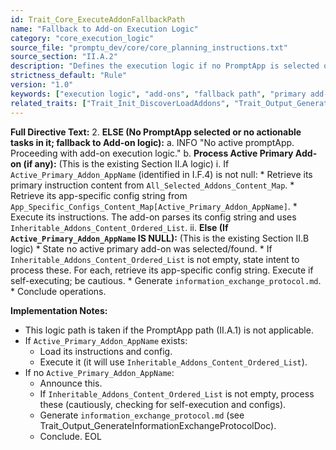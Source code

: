 ```yaml
---
id: Trait_Core_ExecuteAddonFallbackPath
name: "Fallback to Add-on Execution Logic"
category: "core_execution_logic"
source_file: "promptu_dev/core/core_planning_instructions.txt"
source_section: "II.A.2"
description: "Defines the execution logic if no PromptApp is selected or actionable. Processes Active_Primary_Addon_AppName or Inheritable_Addons_Content_Ordered_List, potentially generating information_exchange_protocol.md."
strictness_default: "Rule"
version: "1.0"
keywords: ["execution logic", "add-ons", "fallback path", "primary add-on", "inheritable add-ons"]
related_traits: ["Trait_Init_DiscoverLoadAddons", "Trait_Output_GenerateInformationExchangeProtocolDoc"]
---
```

**Full Directive Text:**
2.  **ELSE (No PromptApp selected or no actionable tasks in it; fallback to Add-on logic):**
    a.  INFO "No active promptApp. Proceeding with add-on execution logic."
    b.  **Process Active Primary Add-on (if any):** (This is the existing Section II.A logic)
        i.  If `Active_Primary_Addon_AppName` (identified in I.F.4) is not null:
            *   Retrieve its primary instruction content from `All_Selected_Addons_Content_Map`.
            *   Retrieve its app-specific config string from `App_Specific_Configs_Content_Map[Active_Primary_Addon_AppName]`.
            *   Execute its instructions. The add-on parses its config string and uses `Inheritable_Addons_Content_Ordered_List`.
        ii. **Else (If `Active_Primary_Addon_AppName` IS NULL):** (This is the existing Section II.B logic)
            *   State no active primary add-on was selected/found.
            *   If `Inheritable_Addons_Content_Ordered_List` is not empty, state intent to process these. For each, retrieve its app-specific config string. Execute if self-executing; be cautious.
            *   Generate `information_exchange_protocol.md`.
            *   Conclude operations.

**Implementation Notes:**
- This logic path is taken if the PromptApp path (II.A.1) is not applicable.
- If `Active_Primary_Addon_AppName` exists:
    - Load its instructions and config.
    - Execute it (it will use `Inheritable_Addons_Content_Ordered_List`).
- If no `Active_Primary_Addon_AppName`:
    - Announce this.
    - If `Inheritable_Addons_Content_Ordered_List` is not empty, process these (cautiously, checking for self-execution and configs).
    - Generate `information_exchange_protocol.md` (see Trait_Output_GenerateInformationExchangeProtocolDoc).
    - Conclude.
EOL
